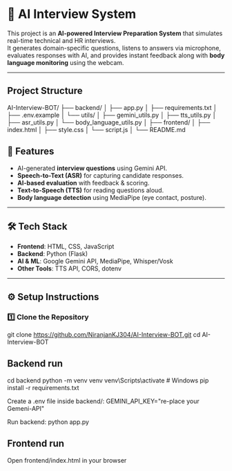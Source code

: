 

# 🤖 AI Interview System

This project is an **AI-powered Interview Preparation System** that simulates real-time technical and HR interviews.  
It generates domain-specific questions, listens to answers via microphone, evaluates responses with AI, and provides instant feedback along with **body language monitoring** using the webcam.

---

## Project Structure
AI-Interview-BOT/
├── backend/
│   ├── app.py
│   ├── requirements.txt
│   ├── .env.example
│   └── utils/
│       ├── gemini_utils.py
│       ├── tts_utils.py
│       ├── asr_utils.py
│       └── body_language_utils.py
│
├── frontend/
│   ├── index.html
│   ├── style.css
│   └── script.js
│
└── README.md

## 🚀 Features
- AI-generated **interview questions** using Gemini API.
- **Speech-to-Text (ASR)** for capturing candidate responses.
- **AI-based evaluation** with feedback & scoring.
- **Text-to-Speech (TTS)** for reading questions aloud.
- **Body language detection** using MediaPipe (eye contact, posture).

---

## 🛠️ Tech Stack
- **Frontend**: HTML, CSS, JavaScript  
- **Backend**: Python (Flask)  
- **AI & ML**: Google Gemini API, MediaPipe, Whisper/Vosk  
- **Other Tools**: TTS API, CORS, dotenv  

---

## ⚙️ Setup Instructions

### 1️⃣ Clone the Repository

git clone https://github.com/NiranjanKJ304/AI-Interview-BOT.git
cd AI-Interview-BOT

## Backend run
cd backend
python -m venv venv
venv\Scripts\activate   # Windows
pip install -r requirements.txt

Create a .env file inside backend/:
GEMINI_API_KEY="re-place your Gemeni-API"

Run backend:
python app.py

## Frontend run
Open frontend/index.html in your browser

